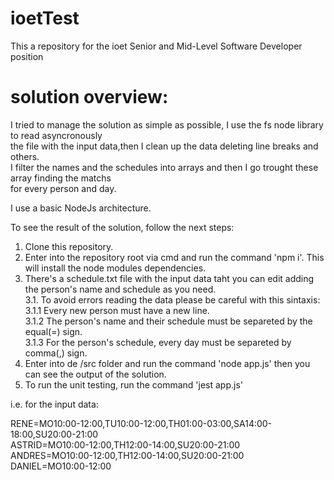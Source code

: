 # ioetTest
This a repository for the ioet Senior and Mid-Level Software Developer position

# solution overview:

I tried to manage the solution as simple as possible, I use the fs node library to read asyncronously  
the file with the input data,then I clean up the data deleting line breaks and others.  
I filter the names and the schedules into arrays and then I go trought these array finding the matchs  
for every person and day.

I use a basic NodeJs architecture.

To see the result of the solution, follow the next steps:

1. Clone this repository.  
2. Enter into the repository root via cmd and run the command 'npm i'. This will install the node modules dependencies.  
3. There's a schedule.txt file with the input data taht you can edit adding the person's name and schedule as you need.  
3.1. To avoid errors reading the data please be careful with this sintaxis:  
3.1.1 Every new person must have a new line.  
3.1.2 The person's name and their schedule must be separeted by the equal(=) sign.  
3.1.3 For the person's schedule, every day must be separeted by comma(,) sign.  
5. Enter into de /src folder and run the command 'node app.js' then you can see the output of the solution.  
6. To run the unit testing, run the command 'jest app.js'  

i.e. for the input data:

RENE=MO10:00-12:00,TU10:00-12:00,TH01:00-03:00,SA14:00-18:00,SU20:00-21:00  
ASTRID=MO10:00-12:00,TH12:00-14:00,SU20:00-21:00  
ANDRES=MO10:00-12:00,TH12:00-14:00,SU20:00-21:00  
DANIEL=MO10:00-12:00  
